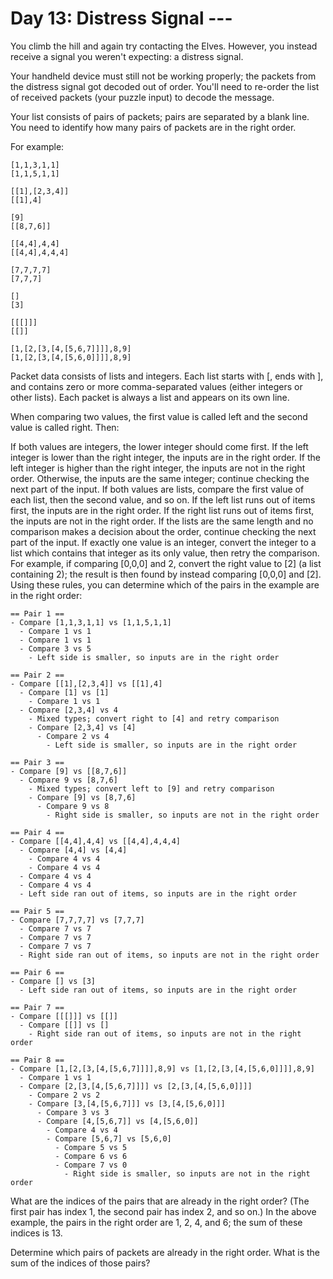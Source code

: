 # Day 13: Distress Signal ---
You climb the hill and again try contacting the Elves. However, you instead receive a signal you weren't expecting: a distress signal.

Your handheld device must still not be working properly; the packets from the distress signal got decoded out of order. You'll need to re-order the list of received packets (your puzzle input) to decode the message.

Your list consists of pairs of packets; pairs are separated by a blank line. You need to identify how many pairs of packets are in the right order.

For example:

```
[1,1,3,1,1]
[1,1,5,1,1]

[[1],[2,3,4]]
[[1],4]

[9]
[[8,7,6]]

[[4,4],4,4]
[[4,4],4,4,4]

[7,7,7,7]
[7,7,7]

[]
[3]

[[[]]]
[[]]

[1,[2,[3,[4,[5,6,7]]]],8,9]
[1,[2,[3,[4,[5,6,0]]]],8,9]
```
Packet data consists of lists and integers. Each list starts with [, ends with ], and contains zero or more comma-separated values (either integers or other lists). Each packet is always a list and appears on its own line.

When comparing two values, the first value is called left and the second value is called right. Then:

If both values are integers, the lower integer should come first. If the left integer is lower than the right integer, the inputs are in the right order. If the left integer is higher than the right integer, the inputs are not in the right order. Otherwise, the inputs are the same integer; continue checking the next part of the input.
If both values are lists, compare the first value of each list, then the second value, and so on. If the left list runs out of items first, the inputs are in the right order. If the right list runs out of items first, the inputs are not in the right order. If the lists are the same length and no comparison makes a decision about the order, continue checking the next part of the input.
If exactly one value is an integer, convert the integer to a list which contains that integer as its only value, then retry the comparison. For example, if comparing [0,0,0] and 2, convert the right value to [2] (a list containing 2); the result is then found by instead comparing [0,0,0] and [2].
Using these rules, you can determine which of the pairs in the example are in the right order:

```
== Pair 1 ==
- Compare [1,1,3,1,1] vs [1,1,5,1,1]
  - Compare 1 vs 1
  - Compare 1 vs 1
  - Compare 3 vs 5
    - Left side is smaller, so inputs are in the right order

== Pair 2 ==
- Compare [[1],[2,3,4]] vs [[1],4]
  - Compare [1] vs [1]
    - Compare 1 vs 1
  - Compare [2,3,4] vs 4
    - Mixed types; convert right to [4] and retry comparison
    - Compare [2,3,4] vs [4]
      - Compare 2 vs 4
        - Left side is smaller, so inputs are in the right order

== Pair 3 ==
- Compare [9] vs [[8,7,6]]
  - Compare 9 vs [8,7,6]
    - Mixed types; convert left to [9] and retry comparison
    - Compare [9] vs [8,7,6]
      - Compare 9 vs 8
        - Right side is smaller, so inputs are not in the right order

== Pair 4 ==
- Compare [[4,4],4,4] vs [[4,4],4,4,4]
  - Compare [4,4] vs [4,4]
    - Compare 4 vs 4
    - Compare 4 vs 4
  - Compare 4 vs 4
  - Compare 4 vs 4
  - Left side ran out of items, so inputs are in the right order

== Pair 5 ==
- Compare [7,7,7,7] vs [7,7,7]
  - Compare 7 vs 7
  - Compare 7 vs 7
  - Compare 7 vs 7
  - Right side ran out of items, so inputs are not in the right order

== Pair 6 ==
- Compare [] vs [3]
  - Left side ran out of items, so inputs are in the right order

== Pair 7 ==
- Compare [[[]]] vs [[]]
  - Compare [[]] vs []
    - Right side ran out of items, so inputs are not in the right order

== Pair 8 ==
- Compare [1,[2,[3,[4,[5,6,7]]]],8,9] vs [1,[2,[3,[4,[5,6,0]]]],8,9]
  - Compare 1 vs 1
  - Compare [2,[3,[4,[5,6,7]]]] vs [2,[3,[4,[5,6,0]]]]
    - Compare 2 vs 2
    - Compare [3,[4,[5,6,7]]] vs [3,[4,[5,6,0]]]
      - Compare 3 vs 3
      - Compare [4,[5,6,7]] vs [4,[5,6,0]]
        - Compare 4 vs 4
        - Compare [5,6,7] vs [5,6,0]
          - Compare 5 vs 5
          - Compare 6 vs 6
          - Compare 7 vs 0
            - Right side is smaller, so inputs are not in the right order

```
What are the indices of the pairs that are already in the right order? (The first pair has index 1, the second pair has index 2, and so on.) In the above example, the pairs in the right order are 1, 2, 4, and 6; the sum of these indices is 13.

Determine which pairs of packets are already in the right order. What is the sum of the indices of those pairs?